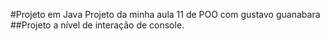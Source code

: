 #Projeto em Java
Projeto da minha aula 11 de POO com gustavo guanabara
##Projeto a nível de interação de console.
